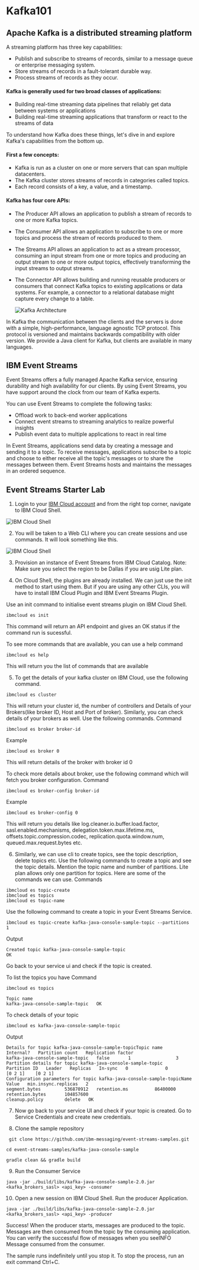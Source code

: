 # Kafka101

## Apache Kafka is a distributed streaming platform

A streaming platform has three key capabilities:

* Publish and subscribe to streams of records, similar to a message queue or enterprise messaging system.
* Store streams of records in a fault-tolerant durable way.
* Process streams of records as they occur.

#### Kafka is generally used for two broad classes of applications:

* Building real-time streaming data pipelines that reliably get data between systems or applications
* Building real-time streaming applications that transform or react to the streams of data

To understand how Kafka does these things, let's dive in and explore Kafka's capabilities from the bottom up.

#### First a few concepts:

* Kafka is run as a cluster on one or more servers that can span multiple datacenters.
* The Kafka cluster stores streams of records in categories called topics.
* Each record consists of a key, a value, and a timestamp.

#### Kafka has four core APIs:

* The Producer API allows an application to publish a stream of records to one or more Kafka topics.
* The Consumer API allows an application to subscribe to one or more topics and process the stream of records produced to them.
* The Streams API allows an application to act as a stream processor, consuming an input stream from one or more topics and producing an output stream to one or more output topics, effectively transforming the input streams to output streams.
* The Connector API allows building and running reusable producers or consumers that connect Kafka topics to existing applications or data systems. For example, a connector to a relational database might capture every change to a table.

    ![Kafka Architecture](images/kafka-architecture.png)

In Kafka the communication between the clients and the servers is done with a simple, high-performance, language agnostic TCP protocol. This protocol is versioned and maintains backwards compatibility with older version. We provide a Java client for Kafka, but clients are available in many languages.

## IBM Event Streams

Event Streams offers a fully managed Apache Kafka service, ensuring durability and high availability for our clients. By using Event Streams, you have support around the clock from our team of Kafka experts.

You can use Event Streams to complete the following tasks:

* Offload work to back-end worker applications
* Connect event streams to streaming analytics to realize powerful insights
* Publish event data to multiple applications to react in real time

In Event Streams, applications send data by creating a message and sending it to a topic. To receive messages, applications subscribe to a topic and choose to either receive all the topic's messages or to share the messages between them. Event Streams hosts and maintains the messages in an ordered sequence.

## Event Streams Starter Lab

1. Login to your [IBM Cloud account](https://cloud.ibm.com/) and from the right top corner, navigate to IBM Cloud Shell.

 ![IBM Cloud Shell](images/IBMCloudShell01.png)

2. You will be taken to a Web CLI where you can create sessions and use commands. It will look something like this.

 ![IBM Cloud Shell](images/IBMCloudShell02.png)

3. Provision an instance of Event Streams from IBM Cloud Catalog.
Note: Make sure you select the region to be Dallas if you are usig Lite plan.

4. On Cloud Shell, the plugins are already installed. We can just use the init method to start using them. But if you are using any other CLIs, you will have to install IBM Cloud Plugin and IBM Event Streams Plugin.

 Use an init command to initialise event streams plugin on IBM Cloud Shell.

 ```
ibmcloud es init
 ```

 This command will return an API endpoint and gives an OK status if the command run is sucessful.

 To see more commands that are available, you can use a help command

 ```
ibmcloud es help
 ```

 This will return you the list of commands that are available

5. To get the details of your kafka cluster on IBM Cloud, use the following command.
  ```
  ibmcloud es cluster
  ```
  This will return your cluster id, the number of controllers and Details of your Brokers(like broker ID, Host and Port of broker). Similarly, you can check details of your brokers as well. Use the following commands.
  Command
  ```
  ibmcloud es broker broker-id
  ```
  Example
  ```
  ibmcloud es broker 0
  ```
  This will return details of the broker with broker id 0

  To check more details about broker, use the following command which will fetch you broker configuration.
  Command
  ```
  ibmcloud es broker-config broker-id
  ```
  Example
  ```
  ibmcloud es broker-config 0
  ```
  This will return you details like log.cleaner.io.buffer.load.factor, sasl.enabled.mechanisms, delegation.token.max.lifetime.ms, offsets.topic.compression.codec, replication.quota.window.num, queued.max.request.bytes etc.

6. Similarly, we can use cli to create topics, see the topic description, delete topics etc. Use the following commands to create a topic and see the topic details. Mention the topic name and number of partitions.
Lite plan allows only one partition for topics. Here are some of the commands we can use.
  Commands
  ```
  ibmcloud es topic-create
  ibmcloud es topics
  ibmcloud es topic-name
  ```
  Use the following command to create a topic in your Event Streams Service.
  ```
  ibmcloud es topic-create kafka-java-console-sample-topic --partitions 1
  ```
  Output
  ```
  Created topic kafka-java-console-sample-topic
  OK
  ```
  Go back to your service ui and check if the topic is created.

  To list the topics you have
  Command
  ```
  ibmcloud es topics
  ```
  ```
  Topic name   
  kafka-java-console-sample-topic   OK
  ```

  To check details of your topic

  ```
  ibmcloud es kafka-java-console-sample-topic
  ```
  Output
  ```
  Details for topic kafka-java-console-sample-topicTopic name                        Internal?   Partition count   Replication factor   
  kafka-java-console-sample-topic   false       1                 3   Partition details for topic kafka-java-console-sample-topic
  Partition ID   Leader   Replicas   In-sync   0              0        [0 2 1]    [0 2 1]   
  Configuration parameters for topic kafka-java-console-sample-topicName                  Value   min.insync.replicas   2   
  segment.bytes         536870912   retention.ms          86400000   retention.bytes       104857600   
  cleanup.policy        delete   OK
  ```

7. Now go back to your service UI and check if your topic is created. Go to Service Credentials and create new credentials.

8. Clone the sample repository
  ```
   git clone https://github.com/ibm-messaging/event-streams-samples.git
  ```
  ```
  cd event-streams-samples/kafka-java-console-sample
  ```
  ```
  gradle clean && gradle build
  ```

9. Run the Consumer Service

  ```
  java -jar ./build/libs/kafka-java-console-sample-2.0.jar
<kafka_brokers_sasl> <api_key> -consumer
  ```

10. Open a new session on IBM Cloud Shell. Run the producer Application.

  ```
  java -jar ./build/libs/kafka-java-console-sample-2.0.jar
<kafka_brokers_sasl> <api_key> -producer
  ```

Success!
When the producer starts, messages are produced to the topic. Messages are then consumed from the topic by the consuming application. You can verify the successful flow of messages when you seeINFO Message consumed from the consumer.

The sample runs indefinitely until you stop it. To stop the process, run an exit command Ctrl+C.
